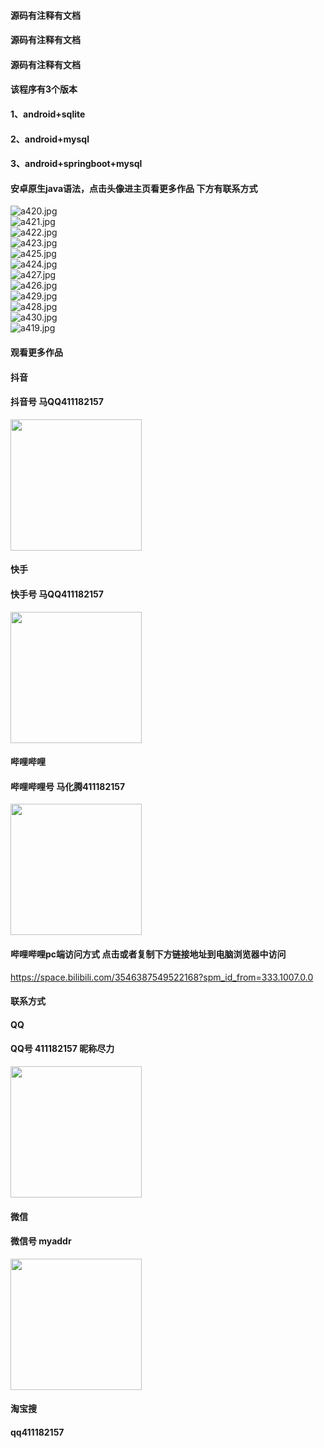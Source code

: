 #### 源码有注释有文档
#### 源码有注释有文档
#### 源码有注释有文档
#### 该程序有3个版本
#### 1、android+sqlite
#### 2、android+mysql
#### 3、android+springboot+mysql
#### 安卓原生java语法，点击头像进主页看更多作品 下方有联系方式
 <img src='https://img.alicdn.com/imgextra/i3/1658540494/O1CN01PNVloe1FWIapfMuxV_!!1658540494.jpg' alt='a420.jpg' /></br> 
 <img src='https://img.alicdn.com/imgextra/i1/1658540494/O1CN01mEj5Ib1FWIatzsKbj_!!1658540494.jpg' alt='a421.jpg' /></br> 
 <img src='https://img.alicdn.com/imgextra/i4/1658540494/O1CN01kv23VM1FWIapfMFNc_!!1658540494.jpg' alt='a422.jpg' /></br> 
 <img src='https://img.alicdn.com/imgextra/i1/1658540494/O1CN01cMVWD31FWIapeMozS_!!1658540494.jpg' alt='a423.jpg' /></br> 
 <img src='https://img.alicdn.com/imgextra/i4/1658540494/O1CN01SZf8yW1FWIanVFyh4_!!1658540494.jpg' alt='a425.jpg' /></br> 
 <img src='https://img.alicdn.com/imgextra/i2/1658540494/O1CN01DoK7901FWIapeL0lE_!!1658540494.jpg' alt='a424.jpg' /></br> 
 <img src='https://img.alicdn.com/imgextra/i2/1658540494/O1CN01J90g0z1FWIamWqoaJ_!!1658540494.jpg' alt='a427.jpg' /></br> 
 <img src='https://img.alicdn.com/imgextra/i2/1658540494/O1CN01yxYZRS1FWIaqP9EgR_!!1658540494.jpg' alt='a426.jpg' /></br> 
 <img src='https://img.alicdn.com/imgextra/i2/1658540494/O1CN01LVBWJe1FWIapmUj5g_!!1658540494.jpg' alt='a429.jpg' /></br> 
 <img src='https://img.alicdn.com/imgextra/i4/1658540494/O1CN01e6KgWM1FWIatFHTDs_!!1658540494.jpg' alt='a428.jpg' /></br> 
 <img src='https://img.alicdn.com/imgextra/i4/1658540494/O1CN01rDXG041FWIai0SZHt_!!1658540494.jpg' alt='a430.jpg' /></br> 
 <img src='https://img.alicdn.com/imgextra/i2/1658540494/O1CN01FijvRG1FWIarpa6os_!!1658540494.jpg' alt='a419.jpg' /></br>
#### 观看更多作品

#### 抖音
#### 抖音号  马QQ411182157
<img src="https://gitee.com/QQ411182157/mingpian/raw/master/douyin.png" width="210px">

#### 快手
#### 快手号  马QQ411182157

<img src="https://gitee.com/QQ411182157/mingpian/raw/master/kuaishou.jpg" width="210px">

#### 哔哩哔哩
#### 哔哩哔哩号  马化腾411182157

<img src="https://gitee.com/QQ411182157/mingpian/raw/master/bili.png" width="210px">

#### 哔哩哔哩pc端访问方式 点击或者复制下方链接地址到电脑浏览器中访问

https://space.bilibili.com/3546387549522168?spm_id_from=333.1007.0.0


#### 联系方式
#### QQ
#### QQ号 411182157 昵称尽力

<img src="https://gitee.com/QQ411182157/mingpian/raw/master/qq.jpg" width="210px">

#### 微信
#### 微信号 myaddr

<img src="https://gitee.com/QQ411182157/mingpian/raw/master/weixin.png" width="210px">

#### 淘宝搜
#### qq411182157
